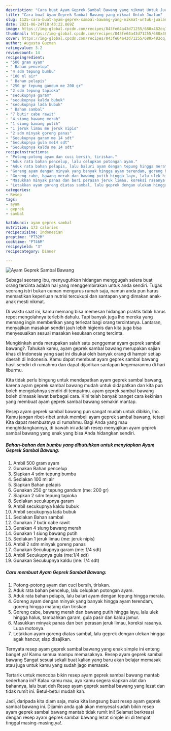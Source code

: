 ```yaml
---
description: "Cara buat Ayam Geprek Sambal Bawang yang nikmat Untuk Jualan"
title: "Cara buat Ayam Geprek Sambal Bawang yang nikmat Untuk Jualan"
slug: 1125-cara-buat-ayam-geprek-sambal-bawang-yang-nikmat-untuk-jualan
date: 2021-06-24T18:43:22.869Z
image: https://img-global.cpcdn.com/recipes/843fe64a43d71255/680x482cq70/ayam-geprek-sambal-bawang-foto-resep-utama.jpg
thumbnail: https://img-global.cpcdn.com/recipes/843fe64a43d71255/680x482cq70/ayam-geprek-sambal-bawang-foto-resep-utama.jpg
cover: https://img-global.cpcdn.com/recipes/843fe64a43d71255/680x482cq70/ayam-geprek-sambal-bawang-foto-resep-utama.jpg
author: Augusta Guzman
ratingvalue: 3.2
reviewcount: 14
recipeingredient:
- "500 gram ayam"
- " Bahan pencelup"
- "4 sdm tepung bumbu"
- "100 ml air"
- " Bahan pelapis"
- "250 gr tepung gandum me 200 gr"
- "2 sdm tepung tapioka"
- "secukupnya garam"
- "secukupnya kaldu bubuk"
- "secukupnya lada bubuk"
- " Bahan sambal"
- "7 butir cabe rawit"
- "4 siung bawang merah"
- "1 siung bawang putih"
- "1 jeruk limau me jeruk nipis"
- "2 sdm minyak goreng panas"
- "Secukupnya garam me 14 sdt"
- "Secukupnya gula me14 sdt"
- "Secukupnya kaldu me 14 sdt"
recipeinstructions:
- "Potong-potong ayam dan cuci bersih, tiriskan."
- "Aduk rata bahan pencelup, lalu celupkan potongan ayam."
- "Aduk rata bahan pelapis, lalu baluri ayam dengan tepung hingga merata."
- "Goreng ayam dengan minyak yang banyak hingga ayam terendam, goreng hingga matang dan tiriskan."
- "Goreng cabe, bawang merah dan bawang putih hingga layu, lalu ulek hingga halus, tambahkan garam, gula pasir dan kaldu jamur."
- "Masukkan minyak panas dan beri perasan jeruk limau, koreksi rasanya. Lupa motonya."
- "Letakkan ayam goreng diatas sambal, lalu geprek dengan ulekan hingga agak hancur, siap disajikan."
categories:
- Resep
tags:
- ayam
- geprek
- sambal

katakunci: ayam geprek sambal 
nutrition: 173 calories
recipecuisine: Indonesian
preptime: "PT32M"
cooktime: "PT46M"
recipeyield: "3"
recipecategory: Dinner

---
```



![Ayam Geprek Sambal Bawang](https://img-global.cpcdn.com/recipes/843fe64a43d71255/680x482cq70/ayam-geprek-sambal-bawang-foto-resep-utama.jpg)

Sebagai seorang ibu, menyuguhkan hidangan menggugah selera buat orang tercinta adalah hal yang menggembirakan untuk anda sendiri. Tugas seorang istri bukan cuman mengurus rumah saja, namun anda pun harus memastikan keperluan nutrisi tercukupi dan santapan yang dimakan anak-anak mesti nikmat.

Di waktu  saat ini, kamu memang bisa memesan hidangan praktis tidak harus repot mengolahnya terlebih dahulu. Tapi banyak juga lho mereka yang memang ingin memberikan yang terlezat bagi orang tercintanya. Lantaran, menyajikan masakan sendiri jauh lebih higienis dan kita juga bisa menyesuaikan sesuai masakan kesukaan orang tercinta. 



Mungkinkah anda merupakan salah satu penggemar ayam geprek sambal bawang?. Tahukah kamu, ayam geprek sambal bawang merupakan sajian khas di Indonesia yang saat ini disukai oleh banyak orang di hampir setiap daerah di Indonesia. Kamu dapat membuat ayam geprek sambal bawang hasil sendiri di rumahmu dan dapat dijadikan santapan kegemaranmu di hari liburmu.

Kita tidak perlu bingung untuk mendapatkan ayam geprek sambal bawang, karena ayam geprek sambal bawang mudah untuk didapatkan dan kita pun boleh mengolahnya sendiri di tempatmu. ayam geprek sambal bawang boleh dimasak lewat berbagai cara. Kini telah banyak banget cara kekinian yang membuat ayam geprek sambal bawang semakin mantap.

Resep ayam geprek sambal bawang pun sangat mudah untuk dibikin, lho. Kamu jangan ribet-ribet untuk membeli ayam geprek sambal bawang, tetapi Kita dapat membuatnya di rumahmu. Bagi Anda yang mau menghidangkannya, di bawah ini adalah resep menyajikan ayam geprek sambal bawang yang enak yang bisa Anda hidangkan sendiri.

<!--inarticleads1-->

##### Bahan-bahan dan bumbu yang dibutuhkan untuk menyiapkan Ayam Geprek Sambal Bawang:

1. Ambil 500 gram ayam
1. Gunakan  Bahan pencelup
1. Siapkan 4 sdm tepung bumbu
1. Sediakan 100 ml air
1. Siapkan  Bahan pelapis
1. Gunakan 250 gr tepung gandum (me: 200 gr)
1. Siapkan 2 sdm tepung tapioka
1. Sediakan secukupnya garam
1. Ambil secukupnya kaldu bubuk
1. Ambil secukupnya lada bubuk
1. Sediakan  Bahan sambal
1. Gunakan 7 butir cabe rawit
1. Gunakan 4 siung bawang merah
1. Gunakan 1 siung bawang putih
1. Sediakan 1 jeruk limau (me: jeruk nipis)
1. Ambil 2 sdm minyak goreng panas
1. Gunakan Secukupnya garam (me: 1/4 sdt)
1. Ambil Secukupnya gula (me:1/4 sdt)
1. Gunakan Secukupnya kaldu (me: 1/4 sdt)




<!--inarticleads2-->

##### Cara membuat Ayam Geprek Sambal Bawang:

1. Potong-potong ayam dan cuci bersih, tiriskan.
1. Aduk rata bahan pencelup, lalu celupkan potongan ayam.
1. Aduk rata bahan pelapis, lalu baluri ayam dengan tepung hingga merata.
1. Goreng ayam dengan minyak yang banyak hingga ayam terendam, goreng hingga matang dan tiriskan.
1. Goreng cabe, bawang merah dan bawang putih hingga layu, lalu ulek hingga halus, tambahkan garam, gula pasir dan kaldu jamur.
1. Masukkan minyak panas dan beri perasan jeruk limau, koreksi rasanya. Lupa motonya.
1. Letakkan ayam goreng diatas sambal, lalu geprek dengan ulekan hingga agak hancur, siap disajikan.




Ternyata resep ayam geprek sambal bawang yang enak simple ini enteng banget ya! Kamu semua mampu memasaknya. Resep ayam geprek sambal bawang Sangat sesuai sekali buat kalian yang baru akan belajar memasak atau juga untuk kamu yang sudah jago memasak.

Tertarik untuk mencoba bikin resep ayam geprek sambal bawang mantab sederhana ini? Kalau kamu mau, ayo kamu segera siapkan alat dan bahannya, lalu buat deh Resep ayam geprek sambal bawang yang lezat dan tidak rumit ini. Betul-betul mudah kan. 

Jadi, daripada kita diam saja, maka kita langsung buat resep ayam geprek sambal bawang ini. Dijamin anda gak akan menyesal sudah bikin resep ayam geprek sambal bawang mantab tidak rumit ini! Selamat berkreasi dengan resep ayam geprek sambal bawang lezat simple ini di tempat tinggal masing-masing,ya!.

